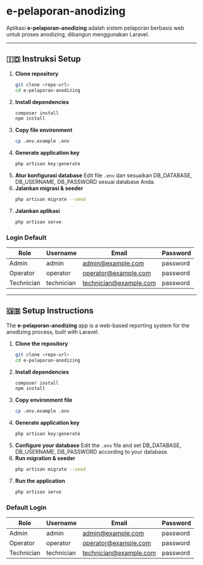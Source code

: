 # e-pelaporan-anodizing

Aplikasi **e-pelaporan-anodizing** adalah sistem pelaporan berbasis web untuk proses anodizing, dibangun menggunakan Laravel.

---

## 🇮🇩 Instruksi Setup

1. **Clone repository**
   ```bash
   git clone <repo-url>
   cd e-pelaporan-anodizing
   ```
2. **Install dependencies**
   ```bash
   composer install
   npm install
   ```
3. **Copy file environment**
   ```bash
   cp .env.example .env
   ```
4. **Generate application key**
   ```bash
   php artisan key:generate
   ```
5. **Atur konfigurasi database**
   Edit file `.env` dan sesuaikan DB_DATABASE, DB_USERNAME, DB_PASSWORD sesuai database Anda.
6. **Jalankan migrasi & seeder**
   ```bash
   php artisan migrate --seed
   ```
7. **Jalankan aplikasi**
   ```bash
   php artisan serve
   ```

### Login Default

| Role       | Username     | Email                  | Password  |
|------------|-------------|------------------------|-----------|
| Admin      | admin       | admin@example.com      | password  |
| Operator   | operator    | operator@example.com   | password  |
| Technician | technician  | technician@example.com | password  |

---

## 🇬🇧 Setup Instructions

The **e-pelaporan-anodizing** app is a web-based reporting system for the anodizing process, built with Laravel.

1. **Clone the repository**
   ```bash
   git clone <repo-url>
   cd e-pelaporan-anodizing
   ```
2. **Install dependencies**
   ```bash
   composer install
   npm install
   ```
3. **Copy environment file**
   ```bash
   cp .env.example .env
   ```
4. **Generate application key**
   ```bash
   php artisan key:generate
   ```
5. **Configure your database**
   Edit the `.env` file and set DB_DATABASE, DB_USERNAME, DB_PASSWORD according to your database.
6. **Run migration & seeder**
   ```bash
   php artisan migrate --seed
   ```
7. **Run the application**
   ```bash
   php artisan serve
   ```

### Default Login

| Role       | Username     | Email                  | Password  |
|------------|-------------|------------------------|-----------|
| Admin      | admin       | admin@example.com      | password  |
| Operator   | operator    | operator@example.com   | password  |
| Technician | technician  | technician@example.com | password  |
